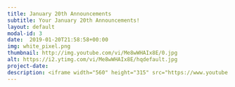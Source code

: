 ```yaml
---
title: January 20th Announcements
subtitle: Your January 20th Announcements!
layout: default
modal-id: 3 
date:  2019-01-20T21:58:58+00:00
img: white_pixel.png
thumbnail: http://img.youtube.com/vi/Me8wWHAIx8E/0.jpg
alt: https://i2.ytimg.com/vi/Me8wWHAIx8E/hqdefault.jpg
project-date: 
description: <iframe width="560" height="315" src="https://www.youtube.com/embed/Me8wWHAIx8E" frameborder="0" allowfullscreen></iframe> 
---
```

